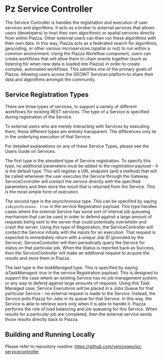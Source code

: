 # Pz Service Controller

The Service Controller is handles the registration and execution of user
services and algorithms. It acts as a broker to external services that
allows users (developers) to host their own algorithmic or spatial
services directly from within Piazza. Other external users can then run
these algorithms with their own data. In this way, Piazza acts as a
federated search for algorithms, geocoding, or other various
microservices (spatial or not) to run within a common environment. Using
the Piazza Workflow component, users can create workflows that will
allow them to chain events together (such as listening for when new data
is loaded into Piazza) in order to create complex, automated workflows.
This satisfies one of the primary goals of Piazza: Allowing users across
the GEOINT Services platform to share their data and algorithms amongst
the community.

## Service Registration Types

There are three types of services, to support a variety of different
workflows for existing REST services. The type of a Service is specified
during registration of the Service.

To external users who are merely interacting with Services by executing
them, these different types are entirely transparent. The differences
only lie in the underlying execution of that Service.

For detailed explanations on any of these Service Types, please see the
Users Guide on Services.

The first type is the *standard* type of Service registration. To
specify this type, no additional parameters must be added to the
registration payload - it is the default type. This will register a URL
endpoint (and a method) that will be called whenever the user executes
the Service through the Gateway. ServiceController will contact the
service directly with the specified parameters and then store the result
that is returned from the Service. This is the most simple form of
execution.

The second type is the *asynchronous* type. This can be specified by
saying `isAsynchronous: true` in the service Registration payload. This
type handles cases where the external Service has some sort of internal
job queueing mechanism that can be used in order to defend against a
large amount of requests being sent to the server that could potentially
overwhelm and crash the server. Using this type of Registration, the
ServiceController will contact the Service initially with the inputs for
an execution. That request is expected to immediately return with a
unique Job ID (provided by the Service). ServiceController will then
periodically query the Service for status on that particular job. When
the Status is reported back as Success, then the ServiceController will
make an additional request to acquire the results and store them in
Piazza.

The last type is the *taskManaged* type. This is specified by saying
*isTaskManaged: true* in the service Registration payload. This is
designed to support the case where an existing Service has no job
management system, or any way to defend against large amounts of
requests. Using this Task Managed case, Service Executions will be
placed in a Jobs Queue for that particular Service - no external request
is made to the Service. Instead, the Service polls Piazza for Jobs in
its queue for that Service. In this way, the Service is able to retrieve
work only when it is able to handle it. Piazza performs the role of load
balancing and job queueing for this Service. When results for a
particular job are completed, then the external service sends those
results directly back to Piazza.

## Building and Running Locally

Please refer to repository readme:
<https://github.com/venicegeo/pz-servicecontroller>
